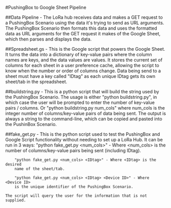 #PushingBox to Google Sheet Pipeline

##Data Pipeline - 
	The LoRa hub receives data and makes a GET request to a 
	PushingBox Scenario using the data it's trying to send as URL arguments. 
	The PushingBox Scenario then formats this data and uses the formatted
	data as URL arguments for the GET request it makes of the Google Sheet,
	which then parses and displays the data.

##Spreadsheet.gs - 
	This is the Google script that powers the Google Sheet.
	It turns the data into a dictionary of key-value pairs where the column
	names are keys, and the data values are values. It stores the current
	set of columns for each sheet in a user preference cache, allowing the
	script to know when the number or order of columns change. Data being
	send to a sheet must have a key called "IDtag" as each unique IDtag 
	gets its own sheet/tab in the spreadsheet.

##buildstring.py - 
	This is a python script that will build the string used
	by the PushingBox Scenario. The usage is either "python buildstring.py", 
	in which case the user will be prompted to enter the number of key-value 
	pairs / columns. Or "python buildstring.py num_cols" where num_cols is 
	the integer number of columns/key-value pairs of data being sent. The 
	output is always a string to the command-line, which can be copied and 
	pasted into the PushinBox Scenario.

##fake_get.py -
	This is the python script used to test the PushingBox
	and Google Script functionality without needing to set up a LoRa Hub.
	It can be run in 3 ways:
		"python fake_get.py <num_cols>" - Where <num_cols> is the number of 
		columns/key-value pairs being sent (including IDtag).
		
		"python fake_get.py <num_cols> <IDtag>" - Where <IDtag> is the desired
		name of the sheet/tab.
		
		"python fake_get.py <num_cols> <IDtag> <Device ID>" - Where <Device ID>
		is the unique identifier of the PushingBox Scenario. 
		
	The script will query the user for the information that is not supplied.